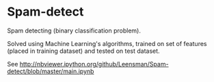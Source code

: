 # Spam-detect
Spam detecting (binary classification problem). 

Solved using Machine Learning's algorithms, trained on set of features (placed in training dataset) and tested on test dataset.

See http://nbviewer.ipython.org/github/Leensman/Spam-detect/blob/master/main.ipynb
